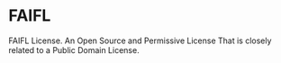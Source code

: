 # FAIFL
FAIFL License. An Open Source and Permissive License That is closely related to a Public Domain License.
